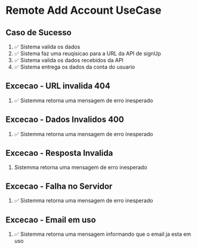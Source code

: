 # Remote Add Account UseCase

## Caso de Sucesso

1. ✅ Sistema valida os dados
2. ✅ Sistema faz uma reuqisicao para a URL da API de signUp
3. ✅ Sistema valida os dados recebidos da API
4. ✅ Sistema entrega os dados da conta do usuario

## Excecao - URL invalida 404
1. ✅ Sistemma retorna uma mensagem de erro inesperado

## Excecao - Dados Invalidos 400
1. ✅ Sistemma retorna uma mensagem de erro inesperado

## Excecao - Resposta Invalida
1. Sistemma retorna uma mensagem de erro inesperado

## Excecao - Falha no Servidor
1. ✅ Sistemma retorna uma mensagem de erro inesperado

## Excecao - Email em uso
1. ✅ Sistemma retorna uma mensagem informando que o email ja esta em uso